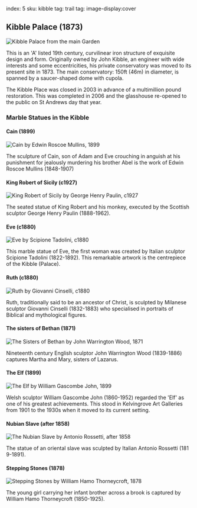 index: 5
sku: kibble
tag: trail
tag: image-display:cover

## Kibble Palace (1873)

![Kibble Palace from the main Garden](images/kibble-palace.jpg)

This is an 'A' listed 19th century, curvilinear iron
structure of exquisite design and form. Originally
owned by John Kibble, an engineer with wide interests
and some eccentricities, his private conservatory was
moved to its present site in 1873. The main
conservatory: 150ft (46m) in diameter, is spanned by a
saucer-shaped dome with cupola.


The Kibble Place was closed in 2003 in advance of a
multimillion pound restoration. This was completed in
2006 and the glasshouse re-opened to the public on St
Andrews day that year.

### Marble Statues in the Kibble

#### Cain (1899)

![Cain by Edwin Roscoe Mullins, 1899](images/cain.jpg)

The sculpture of Cain, son of Adam and Eve crouching
in anguish at his punishment for jealously murdering
his brother Abel is the work of Edwin Roscoe Mullins
(1848-1907)

#### King Robert of Sicily (c1927)

![King Robert of Sicily by George Henry Paulin, c1927](images/king-robert-of-sicily.jpg) 

The seated statue of King Robert and his monkey, executed by the
Scottish sculptor George Henry Paulin (1888-1962).

#### Eve (c1880)

![Eve by Scipione Tadolini, c1880](images/eve.jpg)

This marble statue of Eve, the first woman was created
by Italian sculptor Scipione Tadolini (1822-1892). This
remarkable artwork is the centrepiece of the Kibble
(Palace).

#### Ruth (c1880)

![Ruth by Giovanni Cinselli, c1880](images/ruth.jpg)

Ruth, traditionally said to be an ancestor of Christ, is sculpted by
Milanese sculptor Giovanni Cinselli (1832-1883) who specialised in
portraits of Biblical and mythological figures.

#### The sisters of Bethan (1871)

![The Sisters of Bethan by John Warrington Wood, 1871](images/the-sisters-of-bethany.jpg)

Nineteenth century English sculptor John Warrington
Wood (1839-1886) captures Martha and Mary, sisters
of Lazarus.


#### The Elf (1899)

![The Elf by William Gascombe John, 1899](images/the-elf.jpg)

Welsh sculptor William Gascombe John (1860-1952) regarded the 'Elf' as
one of his greatest achievements.  This stood in Kelvingrove Art
Galleries from 1901 to the 1930s when it moved to its current setting.

#### Nubian Slave (after 1858)

![The Nubian Slave by Antonio Rossetti, after 1858](images/nubian-slave.jpg)

The statue of an oriental slave was sculpted by Italian
Antonio Rossetti (181 9-1891).

#### Stepping Stones (1878)

![Stepping Stones by William Hamo Thorneycroft, 1878](images/stepping-stones.jpg)

The young girl carrying her infant brother across a brook is captured
by William Hamo Thorneycroft (1850-1925).
